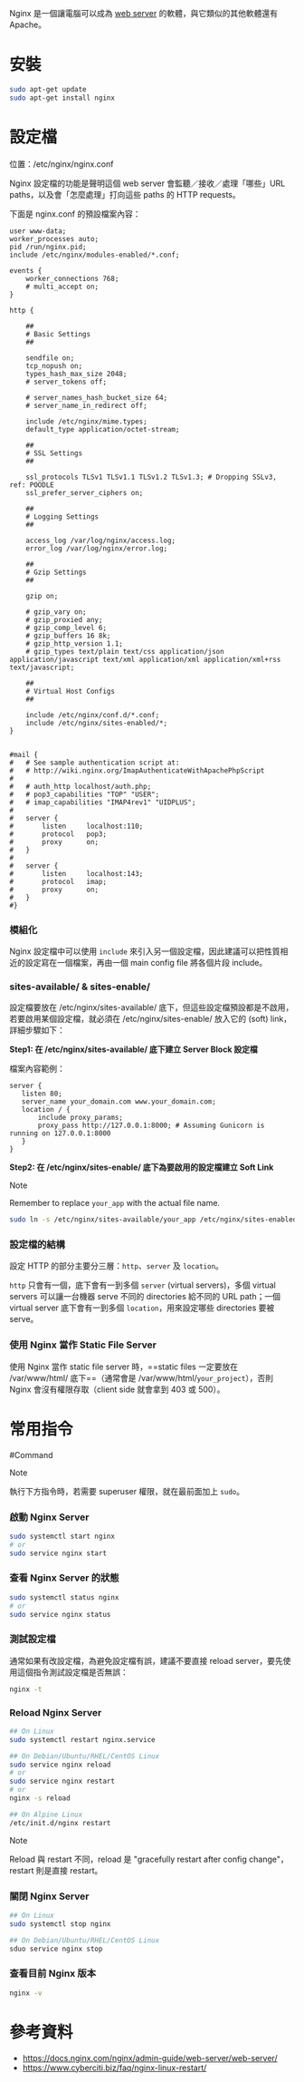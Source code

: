 Nginx 是一個讓電腦可以成為 [web server](</System Design/Backend Web Architecture.md#Web Server>) 的軟體，與它類似的其他軟體還有 Apache。

# 安裝

```bash
sudo apt-get update
sudo apt-get install nginx
```

# 設定檔

位置：/etc/nginx/nginx.conf

Nginx 設定檔的功能是聲明這個 web server 會監聽／接收／處理「哪些」URL paths，以及會「怎麼處理」打向這些 paths 的 HTTP requests。

下面是 nginx.conf 的預設檔案內容：

```nginx
user www-data;
worker_processes auto;
pid /run/nginx.pid;
include /etc/nginx/modules-enabled/*.conf;

events {
	worker_connections 768;
	# multi_accept on;
}

http {

	##
	# Basic Settings
	##

	sendfile on;
	tcp_nopush on;
	types_hash_max_size 2048;
	# server_tokens off;

	# server_names_hash_bucket_size 64;
	# server_name_in_redirect off;

	include /etc/nginx/mime.types;
	default_type application/octet-stream;

	##
	# SSL Settings
	##

	ssl_protocols TLSv1 TLSv1.1 TLSv1.2 TLSv1.3; # Dropping SSLv3, ref: POODLE
	ssl_prefer_server_ciphers on;

	##
	# Logging Settings
	##

	access_log /var/log/nginx/access.log;
	error_log /var/log/nginx/error.log;

	##
	# Gzip Settings
	##

	gzip on;

	# gzip_vary on;
	# gzip_proxied any;
	# gzip_comp_level 6;
	# gzip_buffers 16 8k;
	# gzip_http_version 1.1;
	# gzip_types text/plain text/css application/json application/javascript text/xml application/xml application/xml+rss text/javascript;

	##
	# Virtual Host Configs
	##

	include /etc/nginx/conf.d/*.conf;
	include /etc/nginx/sites-enabled/*;
}


#mail {
#	# See sample authentication script at:
#	# http://wiki.nginx.org/ImapAuthenticateWithApachePhpScript
#
#	# auth_http localhost/auth.php;
#	# pop3_capabilities "TOP" "USER";
#	# imap_capabilities "IMAP4rev1" "UIDPLUS";
#
#	server {
#		listen     localhost:110;
#		protocol   pop3;
#		proxy      on;
#	}
#
#	server {
#		listen     localhost:143;
#		protocol   imap;
#		proxy      on;
#	}
#}
```

### 模組化

Nginx 設定檔中可以使用 `include` 來引入另一個設定檔，因此建議可以把性質相近的設定寫在一個檔案，再由一個 main config file 將各個片段 include。

### sites-available/ & sites-enable/

設定檔要放在 /etc/nginx/sites-available/ 底下，但這些設定檔預設都是不啟用，若要啟用某個設定檔，就必須在 /etc/nginx/sites-enable/ 放入它的 (soft) link，詳細步驟如下：

**Step1: 在 /etc/nginx/sites-available/ 底下建立 Server Block 設定檔**

檔案內容範例：

```nginx
server {
   listen 80;
   server_name your_domain.com www.your_domain.com;
   location / {
       include proxy_params;
       proxy_pass http://127.0.0.1:8000; # Assuming Gunicorn is running on 127.0.0.1:8000
   }
}
```

**Step2: 在 /etc/nginx/sites-enable/ 底下為要啟用的設定檔建立 Soft Link**

>[!Note]
>Remember to replace `your_app` with the actual file name.

```bash
sudo ln -s /etc/nginx/sites-available/your_app /etc/nginx/sites-enabled
```

### 設定檔的結構

設定 HTTP 的部分主要分三層：`http`、`server` 及 `location`。

`http` 只會有一個，底下會有一到多個 `server` (virtual servers)，多個 virtual servers 可以讓一台機器 serve 不同的 directories 給不同的 URL path；一個 virtual server 底下會有一到多個 `location`，用來設定哪些 directories 要被 serve。

### 使用 Nginx 當作 Static File Server

使用 Nginx 當作 static file server 時，==static files 一定要放在 /var/www/html/ 底下==（通常會是 /var/www/html/`your_project`），否則 Nginx 會沒有權限存取（client side 就會拿到 403 或 500）。

# 常用指令

#Command 

>[!Note]
>執行下方指令時，若需要 superuser 權限，就在最前面加上 `sudo`。

### 啟動 Nginx Server

```bash
sudo systemctl start nginx
# or
sudo service nginx start
```

### 查看 Nginx Server 的狀態

```bash
sudo systemctl status nginx
# or
sudo service nginx status
```

### 測試設定檔

通常如果有改設定檔，為避免設定檔有誤，建議不要直接 reload server，要先使用這個指令測試設定檔是否無誤：

```bash
nginx -t
```

### Reload Nginx Server

```bash
## On Linux
sudo systemctl restart nginx.service

## On Debian/Ubuntu/RHEL/CentOS Linux
sudo service nginx reload
# or
sudo service nginx restart
# or
nginx -s reload

## On Alpine Linux
/etc/init.d/nginx restart
```

>[!Note]
>Reload 與 restart 不同，reload 是 "gracefully restart after config change"，restart 則是直接 restart。

### 關閉 Nginx Server

```bash
## On Linux
sudo systemctl stop nginx

## On Debian/Ubuntu/RHEL/CentOS Linux
sduo service nginx stop
```

### 查看目前 Nginx 版本

```bash
nginx -v
```

# 參考資料

- <https://docs.nginx.com/nginx/admin-guide/web-server/web-server/>
- <https://www.cyberciti.biz/faq/nginx-linux-restart/>
